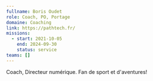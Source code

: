 ```yaml
---
fullname: Boris Oudet
role: Coach, PO, Portage
domaine: Coaching
link: https://pathtech.fr/
missions:
  - start: 2021-10-05
    end: 2024-09-30
    status: service
teams: []
---
```

Coach, Directeur numérique. Fan de sport et d'aventures!